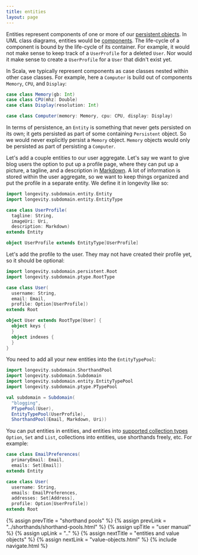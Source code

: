 ```yaml
---
title: entities
layout: page
---
```


Entities represent components of one or more of our [persistent
objects](../persistent). In UML class diagrams, entities would be
[components](http://creately.com/blog/diagrams/class-diagram-relationships/#Composition). The
life-cycle of a component is bound by the life-cycle of its
container. For example, it would not make sense to keep track of a
`UserProfile` for a deleted `User`. Nor would it make sense to create
a `UserProfile` for a `User` that didn't exist yet.

In Scala, we typically represent components as case classes nested
within other case classes. For example, here a `Computer` is build out
of components `Memory`, `CPU`, and `Display`:

```scala
case class Memory(gb: Int)
case class CPU(mhz: Double)
case class Display(resolution: Int)

case class Computer(memory: Memory, cpu: CPU, display: Display)
```

In terms of persistence, an `Entity` is something that never gets
persisted on its own; it gets persisted as part of some containing
`Persistent` object. So we would never explicitly persist a `Memory`
object. `Memory` objects would only be persisted as part of persisting
a `Computer`.

Let's add a couple entities to our user aggregate. Let's say we want
to give blog users the option to put up a profile page, where they can
put up a picture, a tagline, and a description in
[Markdown](https://en.wikipedia.org/wiki/Markdown). A lot of
information is stored within the user aggregate, so we want to keep
things organized and put the profile in a separate entity. We define
it in longevity like so:

```scala
import longevity.subdomain.entity.Entity
import longevity.subdomain.entity.EntityType

case class UserProfile(
  tagline: String,
  imageUri: Uri,
  description: Markdown)
extends Entity

object UserProfile extends EntityType[UserProfile]
```

Let's add the profile to the user. They may not have created their
profile yet, so it should be optional:

```scala
import longevity.subdomain.persistent.Root
import longevity.subdomain.ptype.RootType

case class User(
  username: String,
  email: Email,
  profile: Option[UserProfile])
extends Root

object User extends RootType[User] {
  object keys {
  }
  object indexes {
  }
}
```

You need to add all your new entities into the `EntityTypePool`:

```scala
import longevity.subdomain.ShorthandPool
import longevity.subdomain.Subdomain
import longevity.subdomain.entity.EntityTypePool
import longevity.subdomain.ptype.PTypePool

val subdomain = Subdomain(
  "blogging",
  PTypePool(User),
  EntityTypePool(UserProfile),
  ShorthandPool(Email, Markdown, Uri))
```

You can put entities in entities, and entities into [supported
collection types](collections.html) `Option`, `Set` and `List`,
collections into entities, use shorthands freely, etc. For example:

```scala
case class EmailPreferences(
  primaryEmail: Email,
  emails: Set[Email])
extends Entity

case class User(
  username: String,
  emails: EmailPreferences,
  addresses: Set[Address],
  profile: Option[UserProfile])
extends Root
```

{% assign prevTitle = "shorthand pools" %}
{% assign prevLink = "../shorthands/shorthand-pools.html" %}
{% assign upTitle = "user manual" %}
{% assign upLink = ".." %}
{% assign nextTitle = "entities and value objects" %}
{% assign nextLink = "value-objects.html" %}
{% include navigate.html %}

